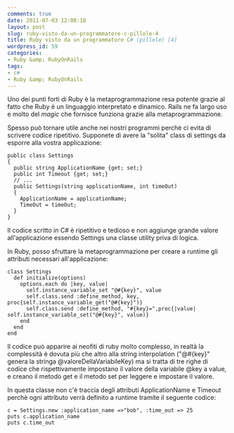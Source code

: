 ```yaml
---
comments: true
date: 2011-07-03 12:08:18
layout: post
slug: ruby-visto-da-un-programmatore-c-pillole-4
title: Ruby visto da un programmatore C# (pillole) [4]
wordpress_id: 59
categories:
- Ruby &amp; RubyOnRails
tags:
- c#
- Ruby &amp; RubyOnRails
---
```


Uno dei punti forti di Ruby è la metaprogrammazione resa potente grazie al fatto che Ruby è un linguaggio interpretato e dinamico. Rails ne fa largo uso e molto del _magic_ che fornisce funziona grazie alla metaprogrammazione.




Spesso può tornare utile anche nei nostri programmi perchè ci evita di scrivere codice ripetitivo. Supponete di avere la "solita" class di settings da esporre alla vostra applicazione:






    
    public class Settings
    {
      public string ApplicationName {get; set;}
      public int Timeout {get; set;}
      // ...
      public Settings(string applicationName, int timeOut)
      {
        ApplicationName = applicationName;
        TimeOut = timeOut;
      }
    }







Il codice scritto in C# è ripetitivo e tedioso e non aggiunge grande valore all'applicazione essendo Settings una classe utility priva di logica.




In Ruby, posso sfruttare la metaprogrammazione per creare a runtime gli attributi necessari all'applicazione:






    
    class Settings
      def initialize(options)
        options.each do |key, value|
          self.instance_variable_set "@#{key}", value
          self.class.send :define_method, key, proc{self.instance_variable_get("@#{key}")}
          self.class.send :define_method, "#{key}=",proc{|value| self.instance_variable_set("@#{key}", value)}
        end
      end
    end


Il codice può apparire ai neofiti di ruby molto complesso, in realtà la complessità è dovuta più che altro alla string interpolation ("@#{key}" genera la stringa @valoreDellaVariabileKey) ma si tratta di tre righe di codice che rispettivamente impostano il valore della variabile @key a value, e creano il metodo get e il metodo set per leggere e impostare il valore.

In questa classe non c'è traccia degli attributi ApplicationName e Timeout perchè ogni attributo verrà definito a runtime tramite il seguente codice:

    
    c = Settings.new :application_name =>"bob", :time_out => 25
    puts c.application_name
    puts c.time_out









